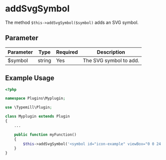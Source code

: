#  addSvgSymbol

The method `$this->addSvgSymbol($symbol)` adds an SVG symbol.

## Parameter

| Parameter  | Type   | Required | Description                              |
|------------|--------|----------|------------------------------------------|
| $symbol    | string | Yes      | The SVG symbol to add.                  |

## Example Usage

```php
<?php

namespace Plugins\Myplugin;

use \Typemill\Plugin;

class Myplugin extends Plugin
{
    ...

    public function myFunction()
    {
        $this->addSvgSymbol('<symbol id="icon-example" viewBox="0 0 24 24"><path d="M12 2C6.48 2 2 6.48 2 12s4.48 10 10 10 10-4.48 10-10S17.52 2 12 2z"/></symbol>');
    }
}
```

